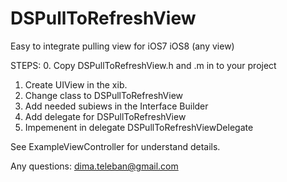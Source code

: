 # DSPullToRefreshView
Easy to integrate  pulling view for iOS7 iOS8 (any view)

STEPS:
0. Copy DSPullToRefreshView.h and .m in to your project
1. Create UIView in the xib. 
2. Change class to DSPullToRefreshView
3. Add needed subiews in the Interface Builder
4. Add delegate for DSPullToRefreshView
5. Impemenent in delegate DSPullToRefreshViewDelegate




See ExampleViewController for understand details.

Any questions: 
dima.teleban@gmail.com
